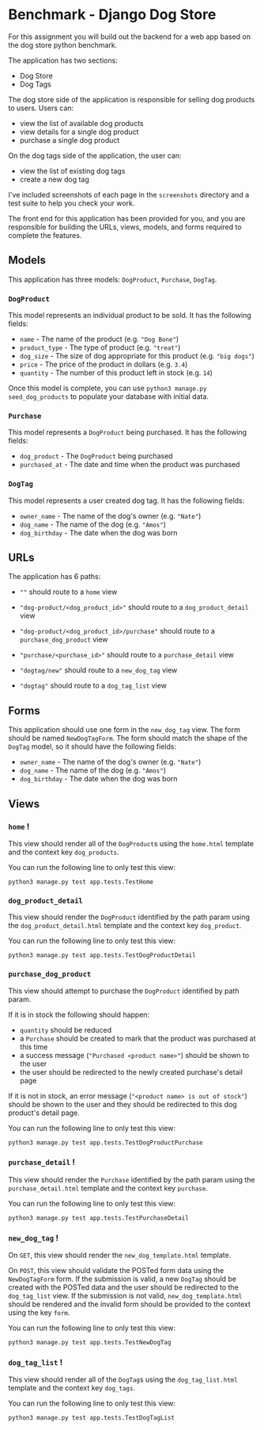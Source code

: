 # Benchmark - Django Dog Store

For this assignment you will build out the backend for a web app based on the
dog store python benchmark.

The application has two sections:

- Dog Store
- Dog Tags

The dog store side of the application is responsible for selling dog products to users.
Users can:

- view the list of available dog products
- view details for a single dog product
- purchase a single dog product

On the dog tags side of the application, the user can:

- view the list of existing dog tags
- create a new dog tag

I've included screenshots of each page in the `screenshots` directory and a test suite
to help you check your work.

The front end for this application has been provided for you, and you are responsible
for building the URLs, views, models, and forms required to complete the features.

## Models

This application has three models: `DogProduct`, `Purchase`, `DogTag`.

### `DogProduct`

This model represents an individual product to be sold.
It has the following fields:

- `name` - The name of the product (e.g. `"Dog Bone"`)
- `product_type` - The type of product (e.g. `"treat"`)
- `dog_size` - The size of dog appropriate for this product (e.g. `"big dogs"`)
- `price` - The price of the product in dollars (e.g. `3.4`)
- `quantity` - The number of this product left in stock (e.g. `14`)

Once this model is complete, you can use `python3 manage.py seed_dog_products`
to populate your database with initial data.

### `Purchase`

This model represents a `DogProduct` being purchased.
It has the following fields:

- `dog_product` - The `DogProduct` being purchased
- `purchased_at` - The date and time when the product was purchased

### `DogTag`

This model represents a user created dog tag.
It has the following fields:

- `owner_name` - The name of the dog's owner (e.g. `"Nate"`)
- `dog_name` - The name of the dog (e.g. `"Amos"`)
- `dog_birthday` - The date when the dog was born

## URLs

The application has 6 paths:

- `""` should route to a `home` view

- `"dog-product/<dog_product_id>"` should route to a `dog_product_detail` view

- `"dog-product/<dog_product_id>/purchase"` should route to a `purchase_dog_product` view

- `"purchase/<purchase_id>"` should route to a `purchase_detail` view

- `"dogtag/new"` should route to a `new_dog_tag` view

- `"dogtag"` should route to a `dog_tag_list` view

## Forms

This application should use one form in the `new_dog_tag` view.
The form should be named `NewDogTagForm`.
The form should match the shape of the `DogTag` model, so it should
have the following fields:

- `owner_name` - The name of the dog's owner (e.g. `"Nate"`)
- `dog_name` - The name of the dog (e.g. `"Amos"`)
- `dog_birthday` - The date when the dog was born

## Views

### `home` !

This view should render all of the `DogProduct`s using the `home.html`
template and the context key `dog_products`.

You can run the following line to only test this view:

    python3 manage.py test app.tests.TestHome

### `dog_product_detail`

This view should render the `DogProduct` identified by the path param using
the `dog_product_detail.html` template and the context key `dog_product`.

You can run the following line to only test this view:

    python3 manage.py test app.tests.TestDogProductDetail

### `purchase_dog_product`

This view should attempt to purchase the `DogProduct` identified by path param.

If it is in stock the following should happen:

- `quantity` should be reduced
- a `Purchase` should be created to mark that the product was purchased at this time
- a success message (`"Purchased <product name>"`) should be shown to the user
- the user should be redirected to the newly created purchase's detail page

If it is not in stock, an error message (`"<product name> is out of stock"`) should
be shown to the user and they should be redirected to this dog product's detail page.

You can run the following line to only test this view:

    python3 manage.py test app.tests.TestDogProductPurchase

### `purchase_detail` !

This view should render the `Purchase` identified by the path param using
the `purchase_detail.html` template and the context key `purchase`.

You can run the following line to only test this view:

    python3 manage.py test app.tests.TestPurchaseDetail

### `new_dog_tag` !

On `GET`, this view should render the `new_dog_template.html` template.

On `POST`, this view should validate the POSTed form data using the
`NewDogTagForm` form. If the submission is valid, a new `DogTag` should
be created with the POSTed data and the user should be redirected to
the `dog_tag_list` view. If the submission is not valid,
`new_dog_template.html` should be rendered and the invalid form should
be provided to the context using the key `form`.

You can run the following line to only test this view:

    python3 manage.py test app.tests.TestNewDogTag

### `dog_tag_list` !

This view should render all of the `DogTag`s using the `dog_tag_list.html`
template and the context key `dog_tags`.

You can run the following line to only test this view:

    python3 manage.py test app.tests.TestDogTagList
